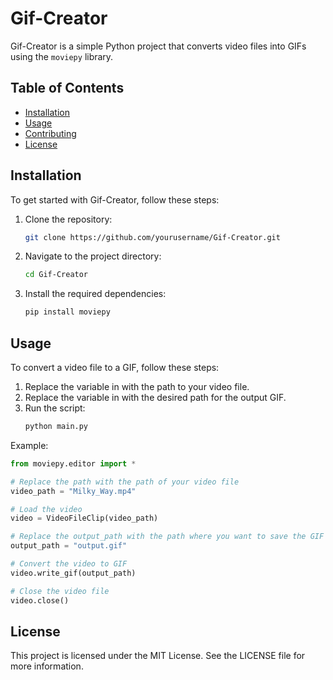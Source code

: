 # Gif-Creator

Gif-Creator is a simple Python project that converts video files into GIFs using the `moviepy` library.

## Table of Contents

- [Installation](#installation)
- [Usage](#usage)
- [Contributing](#contributing)
- [License](#license)

## Installation

To get started with Gif-Creator, follow these steps:

1. Clone the repository:
    ```sh
    git clone https://github.com/yourusername/Gif-Creator.git
    ```
2. Navigate to the project directory:
    ```sh
    cd Gif-Creator
    ```
3. Install the required dependencies:
    ```sh
    pip install moviepy
    ```

## Usage

To convert a video file to a GIF, follow these steps:

1. Replace the  variable in  with the path to your video file.
2. Replace the  variable in  with the desired path for the output GIF.
3. Run the script:
    ```sh
    python main.py
    ```

Example:
```py
from moviepy.editor import *

# Replace the path with the path of your video file
video_path = "Milky_Way.mp4"

# Load the video
video = VideoFileClip(video_path)

# Replace the output_path with the path where you want to save the GIF
output_path = "output.gif"

# Convert the video to GIF
video.write_gif(output_path)

# Close the video file
video.close()

```
## License
This project is licensed under the MIT License. See the LICENSE file for more information.

